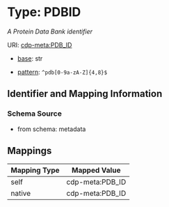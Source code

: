 # Type: PDBID




_A Protein Data Bank identifier_



URI: [cdp-meta:PDB_ID](metadataPDB_ID)

* [base](https://w3id.org/linkml/base): str




* [pattern](https://w3id.org/linkml/pattern): `^pdb[0-9a-zA-Z]{4,8}$`






## Identifier and Mapping Information







### Schema Source


* from schema: metadata




## Mappings

| Mapping Type | Mapped Value |
| ---  | ---  |
| self | cdp-meta:PDB_ID |
| native | cdp-meta:PDB_ID |



